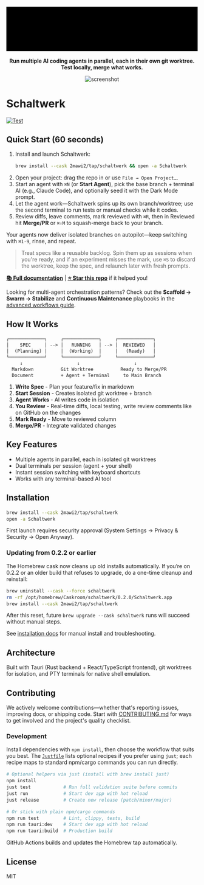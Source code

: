 <div align="center">

![Schaltwerk Logo](./ascii_logo.gif)

**Run multiple AI coding agents in parallel, each in their own git worktree. Test locally, merge what works.**

<img width="1702" height="964" alt="screenshot" src="https://github.com/user-attachments/assets/95e8f5cb-f13e-427c-9257-fc9f13402e5c" />

</div>

# Schaltwerk

[![Test](https://github.com/2mawi2/schaltwerk/actions/workflows/test.yml/badge.svg)](https://github.com/2mawi2/schaltwerk/actions/workflows/test.yml)

## Quick Start (60 seconds)

1. Install and launch Schaltwerk:
   ```bash
   brew install --cask 2mawi2/tap/schaltwerk && open -a Schaltwerk
   ```
2. Open your project: drag the repo in or use `File → Open Project…`.
3. Start an agent with `⌘N` (or **Start Agent**), pick the base branch + terminal AI (e.g., Claude Code), and optionally seed it with the Dark Mode prompt.
4. Let the agent work—Schaltwerk spins up its own branch/worktree; use the second terminal to run tests or manual checks while it codes.
5. Review diffs, leave comments, mark reviewed with `⌘R`, then in Reviewed hit **Merge/PR** or `⌘⇧M` to squash-merge back to your branch.

Your agents now deliver isolated branches on autopilot—keep switching with `⌘1-9`, rinse, and repeat.

> Treat specs like a reusable backlog. Spin them up as sessions when you're ready, and if an experiment misses the mark, use `⌘S` to discard the worktree, keep the spec, and relaunch later with fresh prompts.

**[📚 Full documentation](https://schaltwerk.mintlify.app)** | **[⭐ Star this repo](https://github.com/2mawi2/schaltwerk)** if it helped you!

Looking for multi-agent orchestration patterns? Check out the **Scaffold → Swarm → Stabilize** and **Continuous Maintenance** playbooks in the [advanced workflows guide](https://schaltwerk.mintlify.app/guides/advanced-workflows).

## How It Works

```
┌─────────────┐     ┌─────────────┐     ┌─────────────┐
│    SPEC     │ --> │   RUNNING   │ --> │  REVIEWED   │
│  (Planning) │     │  (Working)  │     │   (Ready)   │
└─────────────┘     └─────────────┘     └─────────────┘
     ↓                    ↓                    ↓
  Markdown          Git Worktree          Ready to Merge/PR
  Document          + Agent + Terminal     to Main Branch
```

1. **Write Spec** - Plan your feature/fix in markdown
2. **Start Session** - Creates isolated git worktree + branch
3. **Agent Works** - AI writes code in isolation
4. **You Review** - Real-time diffs, local testing, write review comments like on GitHub on the changes
5. **Mark Ready** - Move to reviewed column
6. **Merge/PR** - Integrate validated changes

## Key Features

- Multiple agents in parallel, each in isolated git worktrees
- Dual terminals per session (agent + your shell)
- Instant session switching with keyboard shortcuts
- Works with any terminal-based AI tool

## Installation

```bash
brew install --cask 2mawi2/tap/schaltwerk
open -a Schaltwerk
```

First launch requires security approval (System Settings → Privacy & Security → Open Anyway).

### Updating from 0.2.2 or earlier

The Homebrew cask now cleans up old installs automatically. If you’re on 0.2.2 or an older build that refuses to upgrade, do a one-time cleanup and reinstall:

```bash
brew uninstall --cask --force schaltwerk
rm -rf /opt/homebrew/Caskroom/schaltwerk/0.2.0/Schaltwerk.app
brew install --cask 2mawi2/tap/schaltwerk
```

After this reset, future `brew upgrade --cask schaltwerk` runs will succeed without manual steps.

See [installation docs](https://schaltwerk.mintlify.app/installation) for manual install and troubleshooting.

## Architecture

Built with Tauri (Rust backend + React/TypeScript frontend), git worktrees for isolation, and PTY terminals for native shell emulation.

## Contributing

We actively welcome contributions—whether that's reporting issues, improving docs, or shipping code. Start with [CONTRIBUTING.md](./CONTRIBUTING.md) for ways to get involved and the project's quality checklist.

### Development

Install dependencies with `npm install`, then choose the workflow that suits you best. The [`Justfile`](./Justfile) lists optional recipes if you prefer using `just`; each recipe maps to standard npm/cargo commands you can run directly.

```bash
# Optional helpers via just (install with brew install just)
npm install
just test            # Run full validation suite before commits
just run             # Start dev app with hot reload
just release         # Create new release (patch/minor/major)
```

```bash
# Or stick with plain npm/cargo commands
npm run test         # Lint, clippy, tests, build
npm run tauri:dev    # Start dev app with hot reload
npm run tauri:build  # Production build
```

GitHub Actions builds and updates the Homebrew tap automatically.

## License

MIT
